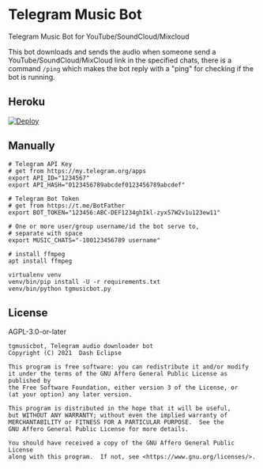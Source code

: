 # Telegram Music Bot

Telegram Music Bot for YouTube/SoundCloud/Mixcloud

This bot downloads and sends the audio when someone send a YouTube/SoundCloud/MixCloud link
in the specified chats, there is a command `/ping` which makes the bot reply with a "ping"
for checking if the bot is running.

## Heroku

[![Deploy](https://www.herokucdn.com/deploy/button.svg)](https://heroku.com/deploy?template=https://github.com/callsmusic/tgmusicbot)

## Manually

```
# Telegram API Key
# get from https://my.telegram.org/apps
export API_ID="1234567"
export API_HASH="0123456789abcdef0123456789abcdef"

# Telegram Bot Token
# get from https://t.me/BotFather
export BOT_TOKEN="123456:ABC-DEF1234ghIkl-zyx57W2v1u123ew11"

# One or more user/group username/id the bot serve to,
# separate with space
export MUSIC_CHATS="-100123456789 username"

# install ffmpeg
apt install ffmpeg

virtualenv venv
venv/bin/pip install -U -r requirements.txt
venv/bin/python tgmusicbot.py
```

## License

AGPL-3.0-or-later

```
tgmusicbot, Telegram audio downloader bot
Copyright (C) 2021  Dash Eclipse

This program is free software: you can redistribute it and/or modify
it under the terms of the GNU Affero General Public License as published by
the Free Software Foundation, either version 3 of the License, or
(at your option) any later version.

This program is distributed in the hope that it will be useful,
but WITHOUT ANY WARRANTY; without even the implied warranty of
MERCHANTABILITY or FITNESS FOR A PARTICULAR PURPOSE.  See the
GNU Affero General Public License for more details.

You should have received a copy of the GNU Affero General Public License
along with this program.  If not, see <https://www.gnu.org/licenses/>.
```
